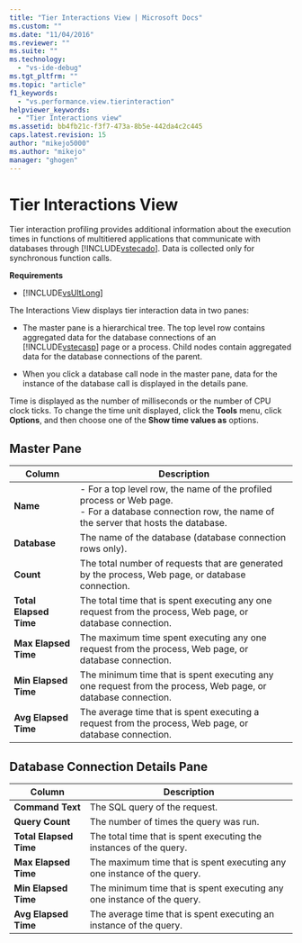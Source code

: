 ```yaml
---
title: "Tier Interactions View | Microsoft Docs"
ms.custom: ""
ms.date: "11/04/2016"
ms.reviewer: ""
ms.suite: ""
ms.technology: 
  - "vs-ide-debug"
ms.tgt_pltfrm: ""
ms.topic: "article"
f1_keywords: 
  - "vs.performance.view.tierinteraction"
helpviewer_keywords: 
  - "Tier Interactions view"
ms.assetid: bb4fb21c-f3f7-473a-8b5e-442da4c2c445
caps.latest.revision: 15
author: "mikejo5000"
ms.author: "mikejo"
manager: "ghogen"
---
```

# Tier Interactions View
Tier interaction profiling provides additional information about the execution times in functions of multitiered applications that communicate with databases through [!INCLUDE[vstecado](../data-tools/includes/vstecado_md.md)]. Data is collected only for synchronous function calls.  
  
 **Requirements**  
  
-   [!INCLUDE[vsUltLong](../code-quality/includes/vsultlong_md.md)]  
  
 The Interactions View displays tier interaction data in two panes:  
  
-   The master pane is a hierarchical tree. The top level row contains aggregated data for the database connections of an [!INCLUDE[vstecasp](../code-quality/includes/vstecasp_md.md)] page or a process. Child nodes contain aggregated data for the database connections of the parent.  
  
-   When you click a database call node in the master pane, data for the instance of the database call is displayed in the details pane.  
  
 Time is displayed as the number of milliseconds or the number of CPU clock ticks. To change the time unit displayed, click the **Tools** menu, click **Options**, and then choose one of the **Show time values as** options.  
  
## Master Pane  
  
|Column|Description|  
|------------|-----------------|  
|**Name**|-   For a top level row, the name of the profiled process or Web page.<br />-   For a database connection row, the name of the server that hosts the database.|  
|**Database**|The name of the database (database connection rows only).|  
|**Count**|The total number of requests that are generated by the process, Web page, or database connection.|  
|**Total Elapsed Time**|The total time that is spent executing any one request from the process, Web page, or database connection.|  
|**Max Elapsed Time**|The maximum time spent executing any one request from the process, Web page, or database connection.|  
|**Min Elapsed Time**|The minimum time that is spent executing any one request from the process, Web page, or database connection.|  
|**Avg Elapsed Time**|The average time that is spent executing a request from the process, Web page, or database connection.|  
  
## Database Connection Details Pane  
  
|Column|Description|  
|------------|-----------------|  
|**Command Text**|The SQL query of the request.|  
|**Query Count**|The number of times the query was run.|  
|**Total Elapsed Time**|The total time that is spent executing the instances of the query.|  
|**Max Elapsed Time**|The maximum time that is spent executing any one instance of the query.|  
|**Min Elapsed Time**|The minimum time that is spent executing any one instance of the query.|  
|**Avg Elapsed Time**|The average time that is spent executing an instance of the query.|